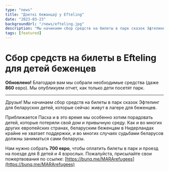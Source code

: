 ```yaml
---
type: "news"
title: "Дзеткі бежанцаў у Efteling"
date: "2023-03-23"
backgroundUrl: "/news/efteling.jpg"
description: "Мы начинаем сбор средств на билеты в парк сказок Эфтелинг для беларуских детей, которые сейчас живут в лагере для беженцев."
tags: [featured]
---
```


# Сбор средств на билеты в Efteling для детей беженцев

**Обновлено!** Благодаря вам мы собрали необходимые средства (даже **860** евро). Мы опубликуем отчет, как только дети посетят парк.

---

Друзья! Мы начинаем сбор средств на билеты в парк сказок Эфтелинг для беларуских детей, которые сейчас живут в лагере для беженцев.

Приближается Пасха и в это время мы особенно хотим порадовать детей, которые потеряли свой дом и привычную среду.
Как и во многих других европейских странах, беларуским беженцам в Нидерландах крайне не хватает поддержки, и во многих случаях судьбами беларусов должны заниматься сами беларусы.

Нам нужно собрать **700 евро**, чтобы оплатить билеты в парк и проезд на поезде для 8 детей и 4 взрослых.
Пожалуйста, присылайте свои пожертвования по ссылке: [https://bunq.me/MARArefugees](https://bunq.me/MARArefugees)
